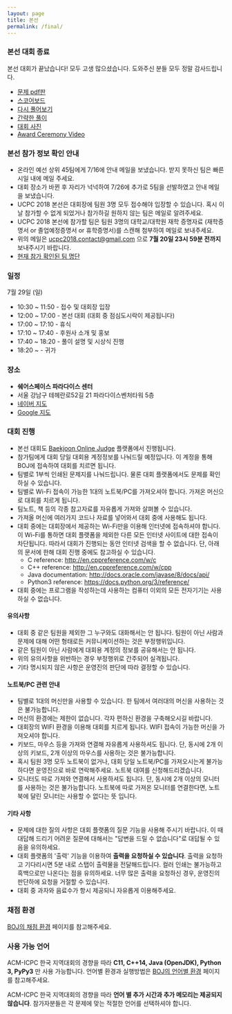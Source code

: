 ```yaml
---
layout: page
title: 본선
permalink: /final/
---
```


### 본선 대회 종료

본선 대회가 끝났습니다! 모두 고생 많으셨습니다. 도와주신 분들 모두 정말 감사드립니다.

 * [문제 pdf판](/assets/problems-final.pdf)
 * [스코어보드](https://ucpc.acmicpc.net/contest/spotboard/314)
 * [다시 풀어보기](https://www.acmicpc.net/category/detail/1893)
 * [간략한 풀이](https://drive.google.com/open?id=1iL3syHDaOAgvip0-Dd_bS3Zl-07xD5LqbhYNeH30AFA)
 * [대회 사진](https://photos.app.goo.gl/A7Sftky46GauhHvd6)
 * [Award Ceremony Video](https://youtu.be/p309O4bx2XA)

### 본선 참가 정보 확인 안내

 * 온라인 예선 상위 45팀에게 7/16에 안내 메일을 보냈습니다. 받지 못하신 팀은 빠른 시일 내에 메일 주세요.
 * 대회 장소가 바뀐 후 자리가 넉넉하여 7/26에 추가로 5팀을 선발하였고 안내 메일을 보냈습니다.
 * UCPC 2018 본선은 대회장에 팀원 3명 모두 접수해야 입장할 수 있습니다. 혹시 이 날 참가할 수 없게 되었거나 참가하길 원하지 않는 팀은 메일로 알려주세요.
 * UCPC 2018 본선에 참가할 팀은 팀원 3명의 대학교/대학원 재학 증명자료 (재학증명서 or 졸업예정증명서 or 휴학증명서)를 스캔해 첨부하여 메일로 보내주세요.
 * 위의 메일은 ucpc2018.contact@gmail.com 으로 **7월 20일 23시 59분 전까지** 보내주시기 바랍니다.
 * [현재 참가 확인된 팀 명단](https://docs.google.com/spreadsheets/d/1L94kWreert-mZpomtRl9lw2YDdO4wJQfHbKZk3yvzwc/edit?usp=sharing)

### 일정
7월 29일 (일)
 * 10:30 ~ 11:50 - 접수 및 대회장 입장
 * 12:00 ~ 17:00 - 본선 대회 (대회 중 점심도시락이 제공됩니다)
 * 17:00 ~ 17:10 - 휴식
 * 17:10 ~ 17:40 - 후원사 소개 및 홍보
 * 17:40 ~ 18:20 - 풀이 설명 및 시상식 진행
 * 18:20 ~ - 귀가

### 장소
 * **쉐어스페이스 파라다이스 센터**
 * 서울 강남구 테헤란로52길 21 파라다이스벤처타워 5층
 * [네이버 지도](http://naver.me/xm5tXym8)
 * [Google 지도](https://goo.gl/maps/JcPSVV2F1JK2)

### 대회 진행

 * 본선 대회도 [Baekjoon Online Judge](https://www.acmicpc.net/) 플랫폼에서 진행됩니다.
 * 참가팀에게 대회 당일 대회용 계정정보를 나눠드릴 예정입니다. 이 계정을 통해 BOJ에 접속하여 대회를 치르면 됩니다.
 * 팀별로 1부씩 인쇄된 문제지를 나눠드립니다. 물론 대회 플랫폼에서도 문제를 확인하실 수 있습니다.
 * 팀별로 Wi-Fi 접속이 가능한 1대의 노트북/PC를 가져오셔야 합니다. 가져온 머신으로 대회를 치르게 됩니다.
 * 팀노트, 책 등의 각종 참고자료를 자유롭게 가져와 살펴볼 수 있습니다.
 * 가져올 머신에 여러가지 코드나 자료를 넣어와서 대회 중에 사용해도 됩니다.
 * 대회 중에는 대회장에서 제공하는 Wi-Fi만을 이용해 인터넷에 접속하셔야 합니다. 이 Wi-Fi를 통하면 대회 플랫폼을 제외한 다른 모든 인터넷 사이트에 대한 접속이 차단됩니다. 따라서 대회가 진행되는 동안 인터넷 검색을 할 수 없습니다. 단, 아래의 문서에 한해 대회 진행 중에도 참고하실 수 있습니다.
   * C reference: http://en.cppreference.com/w/c
   * C++ reference: http://en.cppreference.com/w/cpp
   * Java documentation: http://docs.oracle.com/javase/8/docs/api/
   * Python3 reference: https://docs.python.org/3/reference/
 * 대회 중에는 프로그램을 작성하는데 사용하는 컴퓨터 이외의 모든 전자기기는 사용하실 수 없습니다.

#### 유의사항

 * 대회 중 같은 팀원을 제외한 그 누구와도 대화해서는 안 됩니다. 팀원이 아닌 사람과 문제에 대해 어떤 형태로든 커뮤니케이션하는 것은 부정행위입니다.
 * 같은 팀원이 아닌 사람에게 대회용 계정의 정보를 공유해서는 안 됩니다.
 * 위의 유의사항을 위반하는 경우 부정행위로 간주되어 실격됩니다.
 * 기타 명시되지 않은 사항은 운영진의 판단에 따라 결정할 수 있습니다.

#### 노트북/PC 관련 안내

 * 팀별로 1대의 머신만을 사용할 수 있습니다. 한 팀에서 여러대의 머신을 사용하는 것은 불가능합니다.
 * 머신의 환경에는 제한이 없습니다. 각자 편하신 환경을 구축해오시길 바랍니다.
 * 대회장의 WIFI 환경을 이용해 대회를 치르게 됩니다. WIFI 접속이 가능한 머신을 가져오셔야 합니다.
 * 키보드, 마우스 등을 가져와 연결해 자유롭게 사용하셔도 됩니다. 단, 동시에 2개 이상의 키보드, 2개 이상의 마우스를 사용하는 것은 불가능합니다.
 * 혹시 팀원 3명 모두 노트북이 없거나, 대회 당일 노트북/PC를 가져오시는게 불가능하다면 운영진으로 바로 연락해주세요. 노트북 대여를 신청해드리겠습니다.
 * 모니터도 따로 가져와 연결해서 사용하셔도 됩니다. 단, 동시에 2개 이상의 모니터를 사용하는 것은 불가능합니다. 노트북에 따로 가져온 모니터를 연결한다면, 노트북에 달린 모니터는 사용할 수 없다는 뜻 입니다.

#### 기타 사항

 * 문제에 대한 질의 사항은 대회 플랫폼의 질문 기능을 사용해 주시기 바랍니다. 이 때 대답해 드리기 어려운 질문에 대해서는 "답변을 드릴 수 없습니다"로 대답될 수 있음을 유의하세요.
 * 대회 플랫폼의 '출력' 기능을 이용하여 **출력을 요청하실 수 있습니다**. 출력을 요청하고 기다리시면 5분 내로 스탭이 출력물을 전달해드립니다. 컬러 인쇄는 불가능하고 흑백으로만 나온다는 점을 유의하세요. 너무 많은 출력을 요청하신 경우, 운영진의 판단하에 요청을 거절할 수 있습니다.
 * 대회 중 과자와 음료수가 항시 제공되니 자유롭게 이용해주세요.

### 채점 환경

[BOJ의 채점 환경](https://www.acmicpc.net/help/judge) 페이지를 참고해주세요.

### 사용 가능 언어

ACM-ICPC 한국 지역대회의 경향을 따라
**C11, C++14, Java (OpenJDK), Python 3, PyPy3** 만 사용 가능합니다.
언어별 환경과 실행방법은 [BOJ의 언어별 환경](https://www.acmicpc.net/help/language) 페이지를 참고해주세요.

ACM-ICPC 한국 지역대회의 경향을 따라 **언어 별 추가 시간과 추가 메모리는 제공되지 않습니다**.
참가자분들은 각 문제에 맞는 적절한 언어를 선택하셔야 합니다.

